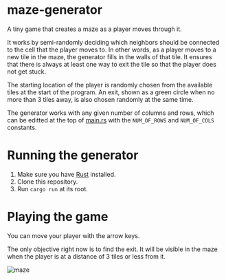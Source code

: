 # maze-generator
A tiny game that creates a maze as a player moves through it. 

It works by semi-randomly deciding which neighbors should be connected to the cell that the player moves to. In other words, as a player moves to a new tile in the maze, the generator fills in the walls of that tile. It ensures that there is always at least one way to exit the tile so that the player does not get stuck.

The starting location of the player is randomly chosen from the available tiles at the start of the program. An exit, shown as a green circle when no more than 3 tiles away, is also chosen randomly at the same time.

The generator works with any given number of columns and rows, which can be editted at the top of [main.rs](./src/main.rs) with the `NUM_OF_ROWS` and `NUM_OF_COLS` constants.

# Running the generator

1. Make sure you have [Rust](https://www.rust-lang.org/tools/install) installed.
1. Clone this repository.
1. Run `cargo run` at its root.

# Playing the game

You can move your player with the arrow keys.

The only objective right now is to find the exit. It will be visible in the maze when the player is at a distance of 3 tiles or less from it.

![maze](https://github.com/RodEsp/maze-generator/assets/1084688/128e838b-cba5-45aa-aa37-ed2c6d7ebc96)

